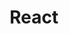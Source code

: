 ---
layout: tag-list
type: tag
title: React
slug: react
category: study
sidebar: true
description: >
  React, ReStart..!
---